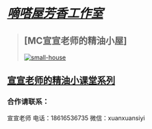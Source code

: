 # [***嘀嗒屋芳香工作室***](main.html)
>
>## [MC宣宣老师的精油小屋]
>[![](https://s1.328888.xyz/2022/08/14/ToY4P.jpg "small-house")](activities.html)

## [宣宣老师的精油小课堂系列](Mr-Xuan's-small-class.md)

### 合作请联系：
宣宣老师 
电话：18616536735
微信：xuanxuansiyi
